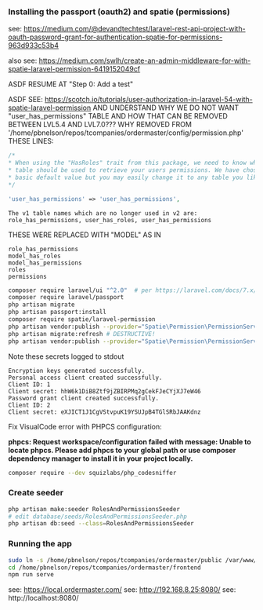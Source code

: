 


### Installing the passport (oauth2) and spatie (permissions)

see: https://medium.com/@devandtechtest/laravel-rest-api-project-with-oauth-password-grant-for-authentication-spatie-for-permissions-963d933c53b4


also see: https://medium.com/swlh/create-an-admin-middleware-for-with-spatie-laravel-permission-6419152049cf

ASDF RESUME AT "Step 0: Add a test"



ASDF SEE: https://scotch.io/tutorials/user-authorization-in-laravel-54-with-spatie-laravel-permission
AND UNDERSTAND WHY WE DO NOT WANT "user_has_permissions" TABLE
AND HOW THAT CAN BE REMOVED BETWEEN LVL5.4 AND LVL7.0???
WHY REMOVED FROM '/home/pbnelson/repos/tcompanies/ordermaster/config/permission.php'
THESE LINES:
```php
/*
* When using the "HasRoles" trait from this package, we need to know which
* table should be used to retrieve your users permissions. We have chosen a
* basic default value but you may easily change it to any table you like.
*/

'user_has_permissions' => 'user_has_permissions',
```
```text
The v1 table names which are no longer used in v2 are:
role_has_permissions, user_has_roles, user_has_permissions
```

THESE WERE REPLACED WITH "MODEL" AS IN
```list
role_has_permissions
model_has_roles
model_has_permissions
roles
permissions
```


````bash
composer require laravel/ui "^2.0"  # per https://laravel.com/docs/7.x/upgrade#authentication-scaffolding
composer require laravel/passport
php artisan migrate
php artisan passport:install
composer require spatie/laravel-permission
php artisan vendor:publish --provider="Spatie\Permission\PermissionServiceProvider" --tag="migrations"
php artisan migrate:refresh # DESTRUCTIVE!
php artisan vendor:publish --provider="Spatie\Permission\PermissionServiceProvider" --tag="config"

````

Note these secrets logged to stdout

````log
Encryption keys generated successfully.
Personal access client created successfully.
Client ID: 1
Client secret: hhW6k1DiB8Ztf9jZBIRPMq2gCekFJeCYjXJ7eW46
Password grant client created successfully.
Client ID: 2
Client secret: eXJICT1J1CgVStvpuK19YSUJpB4TGlSRbJAAKdnz

````


Fix VisualCode error with PHPCS configuration:

__phpcs: Request workspace/configuration failed with message: Unable to locate phpcs. Please add phpcs to your global path or use composer dependency manager to install it in your project locally.__

````bash
composer require --dev squizlabs/php_codesniffer
````

### Create seeder

````bash
php artisan make:seeder RolesAndPermissionsSeeder
# edit database/seeds/RolesAndPermissionsSeeder.php
php artisan db:seed --class=RolesAndPermissionsSeeder

````




### Running the app

````bash
sudo ln -s /home/pbnelson/repos/tcompanies/ordermaster/public /var/www/html/localom
cd /home/pbnelson/repos/tcompanies/ordermaster/frontend
npm run serve

````

see: https://local.ordermaster.com/
see: http://192.168.8.25:8080/
see: http://localhost:8080/


